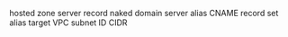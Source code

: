 hosted zone
server record
naked domain
server alias
CNAME record set
alias target
VPC
subnet ID
CIDR
